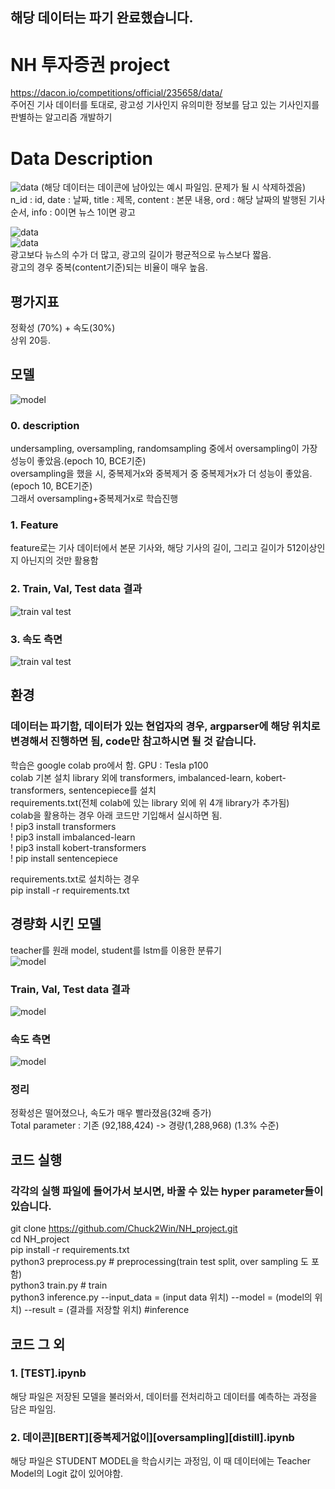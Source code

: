 ## 해당 데이터는 파기 완료했습니다.

# NH 투자증권 project
https://dacon.io/competitions/official/235658/data/  
주어진 기사 데이터를 토대로, 광고성 기사인지 유의미한 정보를 담고 있는 기사인지를 판별하는 알고리즘 개발하기  

# Data Description
![data](https://github.com/Chuck2Win/NH_project/blob/main/result/data1.png) 
(해당 데이터는 데이콘에 남아있는 예시 파일임. 문제가 될 시 삭제하겠음)  
n_id : id, date : 날짜, title : 제목, content : 본문 내용, ord : 해당 날짜의 발행된 기사 순서, info : 0이면 뉴스 1이면 광고  

![data](https://github.com/Chuck2Win/NH_project/blob/main/result/data2.png)    
![data](https://github.com/Chuck2Win/NH_project/blob/main/result/data3.png)  
광고보다 뉴스의 수가 더 많고, 광고의 길이가 평균적으로 뉴스보다 짧음.  
광고의 경우 중복(content기준)되는 비율이 매우 높음.  


## 평가지표  
정확성 (70%) + 속도(30%)  
상위 20등.  

## 모델    
![model](https://github.com/Chuck2Win/NH_project/blob/main/result/kobertmodel.jpg)  
### 0. description  
undersampling, oversampling, randomsampling 중에서 oversampling이 가장 성능이 좋았음.(epoch 10, BCE기준)    
oversampling을 했을 시, 중복제거x와 중복제거 중 중복제거x가 더 성능이 좋았음.(epoch 10, BCE기준)    
그래서 oversampling+중복제거x로 학습진행    
### 1. Feature  
feature로는 기사 데이터에서 본문 기사와, 해당 기사의 길이, 그리고 길이가 512이상인지 아닌지의 것만 활용함  

### 2. Train, Val, Test data 결과
![train val test](https://github.com/Chuck2Win/NH_project/blob/main/result/train_val_test.png)
### 3. 속도 측면  
![train val test](https://github.com/Chuck2Win/NH_project/blob/main/result/speed.png)

## 환경  
### 데이터는 파기함, 데이터가 있는 현업자의 경우, argparser에 해당 위치로 변경해서 진행하면 됨, code만 참고하시면 될 것 같습니다.
학습은 google colab pro에서 함. GPU : Tesla p100  
colab 기본 설치 library 외에 transformers, imbalanced-learn, kobert-transformers, sentencepiece를 설치  
requirements.txt(전체 colab에 있는 library 외에 위 4개 library가 추가됨)  
colab을 활용하는 경우 아래 코드만 기입해서 실시하면 됨.  
! pip3 install transformers  
! pip3 install imbalanced-learn  
! pip3 install kobert-transformers  
! pip install sentencepiece

requirements.txt로 설치하는 경우  
pip install -r requirements.txt

## 경량화 시킨 모델  
teacher를 원래 model, student를 lstm를 이용한 분류기  
![model](https://github.com/Chuck2Win/NH_project/blob/main/result/distill.jpg)  

### Train, Val, Test data 결과
![model](https://github.com/Chuck2Win/NH_project/blob/main/result/distilltrainvaltest.png)  

### 속도 측면
![model](https://github.com/Chuck2Win/NH_project/blob/main/result/distillspeed.png)  

### 정리  
정확성은 떨어졌으나, 속도가 매우 빨라졌음(32배 증가)    
Total parameter : 기존 (92,188,424) -> 경량(1,288,968) (1.3% 수준)     

## 코드 실행    
### 각각의 실행 파일에 들어가서 보시면, 바꿀 수 있는 hyper parameter들이 있습니다.  
git clone https://github.com/Chuck2Win/NH_project.git  
cd NH_project  
pip install -r requirements.txt  
python3 preprocess.py # preprocessing(train test split, over sampling 도 포함)  
python3 train.py # train  
python3 inference.py --input_data = (input data 위치) --model = (model의 위치) --result = (결과를 저장할 위치) #inference  

## 코드 그 외
### 1. [TEST].ipynb  
해당 파일은 저장된 모델을 불러와서, 데이터를 전처리하고 데이터를 예측하는 과정을 담은 파일임.  
### 2. 데이콘][BERT][중복제거없이][oversampling][distill].ipynb
해당 파일은 STUDENT MODEL을 학습시키는 과정임, 이 때 데이터에는 Teacher Model의 Logit 값이 있어야함.  
